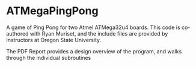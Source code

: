 # ATMegaPingPong

A game of Ping Pong for two Atmel ATMega32u4 boards. This code is co-authored with Ryan Muriset, and the include files are provided by instructors at Oregon State University.

The PDF Report provides a design overview of the program, and walks through the individual subroutines

